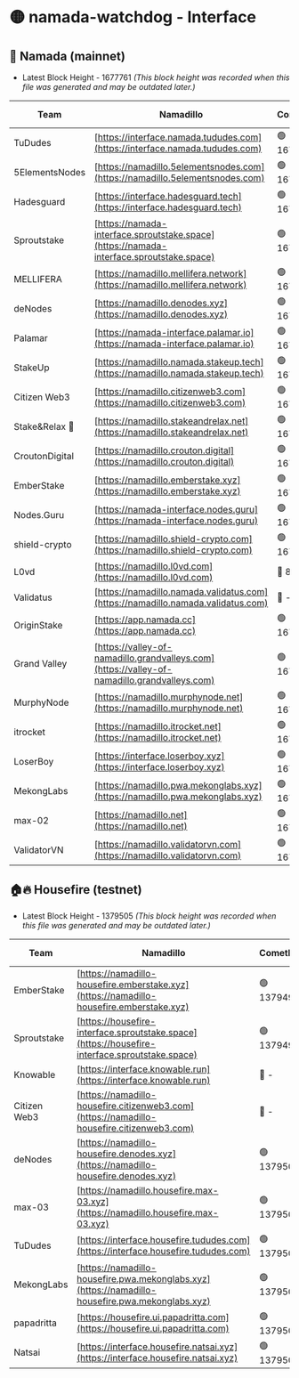 # 🟡 namada-watchdog - Interface

## 🚀 Namada (mainnet)
- Latest Block Height - 1677761 *(This block height was recorded when this file was generated and may be outdated later.)*

| Team | Namadillo | CometBFT | Indexer | MASP Indexer |
|-|-|-|-|-|
| TuDudes | [https://interface.namada.tududes.com](https://interface.namada.tududes.com) | 🟢 1677739 | 🟢 1677739 | 🟢 1677739 |
| 5ElementsNodes | [https://namadillo.5elementsnodes.com](https://namadillo.5elementsnodes.com) | 🟢 1677739 | 🟢 1677739 | 🟢 1677739 |
| Hadesguard | [https://interface.hadesguard.tech](https://interface.hadesguard.tech) | 🟢 1677740 | 🟢 1677740 | 🟢 1677740 |
| Sproutstake | [https://namada-interface.sproutstake.space](https://namada-interface.sproutstake.space) | 🟢 1677740 | 🟢 1677740 | 🟢 1677740 |
| MELLIFERA | [https://namadillo.mellifera.network](https://namadillo.mellifera.network) | 🟢 1677741 | 🟢 1677741 | 🟢 1677741 |
| deNodes | [https://namadillo.denodes.xyz](https://namadillo.denodes.xyz) | 🟢 1677742 | 🟢 1677742 | 🟢 1677742 |
| Palamar | [https://namada-interface.palamar.io](https://namada-interface.palamar.io) | 🟢 1677742 | 🟢 1677742 | 🟢 1677742 |
| StakeUp | [https://namadillo.namada.stakeup.tech](https://namadillo.namada.stakeup.tech) | 🟢 1677743 | 🟢 1677743 | 🟢 1677743 |
| Citizen Web3 | [https://namadillo.citizenweb3.com](https://namadillo.citizenweb3.com) | 🟢 1677743 | 🟢 1677743 | 🟢 1677743 |
| Stake&Relax 🦥 | [https://namadillo.stakeandrelax.net](https://namadillo.stakeandrelax.net) | 🟢 1677744 | 🟢 1677744 | 🟢 1677744 |
| CroutonDigital | [https://namadillo.crouton.digital](https://namadillo.crouton.digital) | 🟢 1677745 | 🔴 1338918 | 🟢 1677745 |
| EmberStake | [https://namadillo.emberstake.xyz](https://namadillo.emberstake.xyz) | 🟢 1677745 | 🟢 1677745 | 🟢 1677745 |
| Nodes.Guru | [https://namada-interface.nodes.guru](https://namada-interface.nodes.guru) | 🟢 1677746 | 🟢 1677745 | 🟢 1677745 |
| shield-crypto | [https://namadillo.shield-crypto.com](https://namadillo.shield-crypto.com) | 🟢 1677746 | 🟢 1677746 | 🟢 1677746 |
| L0vd | [https://namadillo.l0vd.com](https://namadillo.l0vd.com) | 🔴 894059 | 🔴 1347484 | 🔴 894059 |
| Validatus | [https://namadillo.namada.validatus.com](https://namadillo.namada.validatus.com) | 🔴 - | 🔴 - | 🔴 - |
| OriginStake | [https://app.namada.cc](https://app.namada.cc) | 🟢 1677754 | 🟢 1677754 | 🟢 1677754 |
| Grand Valley | [https://valley-of-namadillo.grandvalleys.com](https://valley-of-namadillo.grandvalleys.com) | 🟢 1677755 | 🟢 1677755 | 🟢 1677755 |
| MurphyNode | [https://namadillo.murphynode.net](https://namadillo.murphynode.net) | 🟢 1677756 | 🟢 1677756 | 🔴 - |
| itrocket | [https://namadillo.itrocket.net](https://namadillo.itrocket.net) | 🟢 1677757 | 🟢 1677757 | 🟢 1677757 |
| LoserBoy | [https://interface.loserboy.xyz](https://interface.loserboy.xyz) | 🟢 1677757 | 🟢 1677757 | 🔴 - |
| MekongLabs | [https://namadillo.pwa.mekonglabs.xyz](https://namadillo.pwa.mekonglabs.xyz) | 🟢 1677759 | 🟢 1677759 | 🟢 1677758 |
| max-02 | [https://namadillo.net](https://namadillo.net) | 🟢 1677759 | 🟢 1677759 | 🟢 1677759 |
| ValidatorVN | [https://namadillo.validatorvn.com](https://namadillo.validatorvn.com) | 🟢 1677761 | 🟢 1677761 | 🟢 1677761 |

## 🏠🔥 Housefire (testnet)
- Latest Block Height - 1379505 *(This block height was recorded when this file was generated and may be outdated later.)*

| Team | Namadillo | CometBFT | Indexer | MASP Indexer |
|-|-|-|-|-|
| EmberStake | [https://namadillo-housefire.emberstake.xyz](https://namadillo-housefire.emberstake.xyz) | 🟢 1379496 | 🟢 1379496 | 🔴 - |
| Sproutstake | [https://housefire-interface.sproutstake.space](https://housefire-interface.sproutstake.space) | 🟢 1379498 | 🟢 1379498 | 🟢 1379498 |
| Knowable | [https://interface.knowable.run](https://interface.knowable.run) | 🔴 - | 🔴 - | 🔴 - |
| Citizen Web3 | [https://namadillo-housefire.citizenweb3.com](https://namadillo-housefire.citizenweb3.com) | 🔴 - | 🔴 - | 🔴 - |
| deNodes | [https://namadillo-housefire.denodes.xyz](https://namadillo-housefire.denodes.xyz) | 🟢 1379501 | 🟢 1379501 | 🟢 1379501 |
| max-03 | [https://namadillo.housefire.max-03.xyz](https://namadillo.housefire.max-03.xyz) | 🟢 1379502 | 🟢 1379502 | 🟢 1379502 |
| TuDudes | [https://interface.housefire.tududes.com](https://interface.housefire.tududes.com) | 🟢 1379502 | 🟢 1379502 | 🟢 1379502 |
| MekongLabs | [https://namadillo-housefire.pwa.mekonglabs.xyz](https://namadillo-housefire.pwa.mekonglabs.xyz) | 🟢 1379502 | 🟢 1379502 | 🔴 - |
| papadritta | [https://housefire.ui.papadritta.com](https://housefire.ui.papadritta.com) | 🟢 1379504 | 🟢 1379504 | 🟢 1379504 |
| Natsai | [https://interface.housefire.natsai.xyz](https://interface.housefire.natsai.xyz) | 🟢 1379505 | 🟢 1379504 | 🟢 1379505 |

